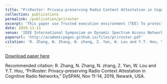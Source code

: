 ```yaml
---
title: "PriRoster: Privacy-preserving Radio Context Attestation in Cognitive Radio Networks"
collection: publications
permalink: /publication/priroster
excerpt: 'This paper use Trusted execution environment (TEE) To protect a device's configuration information. PriRoster hides sensitive device and/or radio configuration information from untrusted intermediate verifiers in a public network and enables a range of new applications such as efficient network-wide radio context attestation. To improve system scalability and eliminate information side channel leakage, we develop trust transfer protocol and incorporate obliviousness primitive into the attestation program. We build a prototype of the proposed PriRoster system using Raspberry Pi, USRP, Intel NUC, and AWS cloud.'
date: 2019-11-11
venue: 'IEEE International Symposium on Dynamic Spectrum Access Networks (DySPAN)'
paperurl: 'http://academicpages.github.io/files/priroster.pdf'
citation: 'R. Zhang, N. Zhang, N. zhang, Z. Yan, W. Lou and Y.T. Hou, “PriRoster: Privacy-preserving Radio Context Attestation in Cognitive Radio Networks,” DySPAN, Nov 11-14, 2019, Newark, USA.'
---
```


[Download paper here](http://academicpages.github.io/files/priroster.pdf)

Recommended citation: R. Zhang, N. Zhang, N. zhang, Z. Yan, W. Lou and Y.T. Hou, “PriRoster: Privacy-preserving Radio Context Attestation in Cognitive Radio Networks,” DySPAN, Nov 11-14, 2019, Newark, USA.



